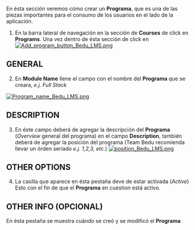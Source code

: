 En ésta sección veremos cómo crear un **Programa**, que es una de las piezas importantes para el consumo de los usuarios en el lado de la aplicación.

1. En la barra lateral de navegación en la sección de **Courses** de click en **Programs**. Una vez dentro de ésta sección de click en [![Add_program_button_Bedu_LMS.png](https://s33.postimg.cc/ubvjntlbz/Add_program_button_Bedu_LMS.png)](https://postimg.cc/image/ubvjntlbv/)

## GENERAL

2. En **Module Name** llene el campo con el nombre del **Programa** que se creara, *e.j. Full Stack*

[![Program_name_Bedu_LMS.png](https://s33.postimg.cc/6m63z8a4v/Program_name_Bedu_LMS.png)](https://postimg.cc/image/b8287kvnv/)

## DESCRIPTION

3. En éste campo deberá de agregar la descripción del **Programa** (*Overview* general del programa) en el campo **Description**, también deberá de agregar la posición del programa (Team Bedu recomienda llevar un órden seriado *e.j. 1,2,3, etc.*) [![position_Bedu_LMS.png](https://s33.postimg.cc/3vws1ydf3/position_Bedu_LMS.png)](https://postimg.cc/image/3vws1ydez/)

## OTHER OPTIONS

4. La casilla que aparece en ésta pestaña deve de estar activada (*Active*) Esto con el fin de que el **Programa** en cuestion está activo.

## OTHER INFO (OPCIONAL)

En ésta pestaña se muestra cuándo se creó y se modificó el **Programa**